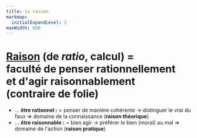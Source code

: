 ```yaml
---
title: la raison
markmap:
  initialExpandLevel: 2
maxWidth: 600
---
```

# **<u>Raison</u>** (de *ratio*, calcul) = <br>faculté de penser  **rationnellement**  <br>et d'agir  **raisonnablement** <br>(contraire de folie) <!--fold-->
  - ... **être rationnel :** 
    = penser de manière cohérente 
    → distinguer le vrai du faux
    => domaine de la connaissance
    (**raison théorique**)
  - ... **être raisonnable :** <!--fold-->
    = bien agir <!--fold-->
    → préférer le bien (moral) au mal
    => domaine de l'action
    (**raison pratique**)
 
